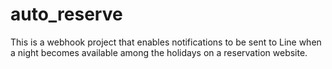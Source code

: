 # auto_reserve
This is a webhook project that enables notifications to be sent to Line when a night becomes available among the holidays on a reservation website.
